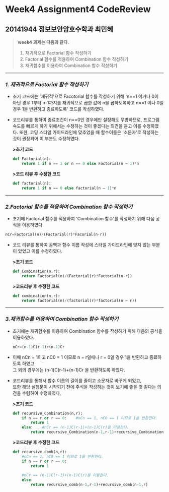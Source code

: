 # Week4 Assignment4 CodeReview
## 20141944 정보보안암호수학과 최민혜

>  **week4 과제는 다음과 같다.**
>1. 재귀적으로 Factorial 함수 작성하기
>2. Factorial 함수를 적용하여 Combination 함수 작성하기
>3. 재귀함수를 이용하여 Combination 함수 작성하기
---
### _1. 재귀적으로 Factorial 함수 작성하기_
 * 초기 코드에는 '재귀적'으로 Facotorial 함수를 작성하기 위해 'n==1 이거나 0이 아닌 경우 1부터 n-1까지를 재귀적으로 곱한 값에 n을 곱하도록하고 n==1 이나 0일 경우 1을 반환하고 종료하도록' 코드를 작성하였다.  
 * 코드리뷰를 통하여 종료조건이 n==0인 경우에만 설정해도 무방하므로, 프로그램 속도를 빠르게 하기 위해서는 수정하는 것이 좋겠다는 의견을 듣고 이를 수정하였다. 또한, 코딩 스타일 가이드라인에 맞추었을 때 함수이름은 '소문자'로 작성하는 것이 권장되어 이 부분도 수정하였다.

   **>초기 코드**
   ```python
   def Factorial(n):
       return 1 if n == 1 or n == 0 else Factorial(n – 1)*n
   ```
   **>코드 리뷰 후 수정한 코드**
   ```python
   def factorial(n):
       return 1 if n == 0 else factorial(n – 1)*n
   ```
---
### _2.Factorial 함수를 적용하여 Combination 함수 작성하기_
 * 초기에 Factorial 함수를 적용하여 'Combination 함수'를 작성하기 위해 다음 공식을 이용하였다.
 ```python
 nCr=Factorial(n)/(Factorial(r)*Facorial(n-r))
 ```
 * 코드 리뷰를 통하여 공백과 함수 이름 작성에 스타일 가이드라인에 맞지 않는 부분이 있었고 이를 수정하였다.  
 
    **>초기 코드**
    ```python
    def Combination(n,r):
        return Factorial(n)/(Factorial(r)*Factorial(n-r))
    ```

   **>코드리뷰 후 수정한 코드**
   ```python
   def combination(n,r):
       return factorial(n)/(factorial(r)*factorial(n – r))
   ```
---
### _3.재귀함수를 이용하여 Combination 함수 작성하기_
 * 초기에는 재귀함수를 이용하여 Combination 함수를 작성하기 위해 다음의 공식을 이용하였다.
   ```python
   nCr=(n-1)C(r-1)+(n-1)Cr
   ```
 * 이때 nCn = 1이고 nC0 = 1 이므로 n = r일때나 r = 0일 경우 1을 반환하고 종료하도록 하였고  
 그 외의 경우에는 (n-1)C(r-1)+(n-1)Cr 을 반환하도록 하였다.  
 * 코드리뷰를 통해서 함수 이름의 길이를 줄이고 소문자로 바꾸게 되었고,  
 또한 해당 실행문이 시작되기 전에 주석을 작성하는 것이 보기에 좋을 것 같다는 의견을 수렴하여 수정하였다,

   **>초기 코드**
   ```python
   def recursive_Combination(n,r):
       if n == r or r == 0:    #nCn == 1, nC0 == 1 이므로 1을 반환한다.
           return 1
       else:    #nCr == (n-1)C(r-1)+(n-1)C(r)을 이용한다.
           return recursive_Combination(n-1,r-1)+recursive_Combination(n-1,r)
   ```
   **>코드리뷰 후 수정한 코드**
   ```python
   def recursive_comb(n,r):
       #nCn == 1, nC0 == 1 이므로 1을 반환한다.
       if n == r or r == 0:
           return 1
        
       #nCr == (n-1)C(r-1)+(n-1)C(r)을 이용한다.
       else:
           return recursive_comb(n-1,r-1)+recursive_comb(n-1,r)
   ```
